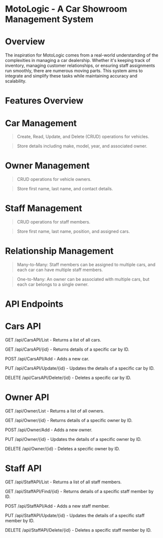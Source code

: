 # MotoLogic - A Car Showroom Management System

# Overview
The inspiration for MotoLogic comes from a real-world understanding of the complexities in
managing a car dealership. Whether it's keeping track of inventory, managing customer
relationships, or ensuring staff assignments run smoothly, there are numerous moving parts.
This system aims to integrate and simplify these tasks while maintaining accuracy and
scalability.

# Features Overview
# Car Management
> Create, Read, Update, and Delete (CRUD) operations for vehicles.

> Store details including make, model, year, and associated owner.

# Owner Management
> CRUD operations for vehicle owners.

> Store first name, last name, and contact details.

# Staff Management
> CRUD operations for staff members.

> Store first name, last name, position, and assigned cars.

# Relationship Management

> Many-to-Many: Staff members can be assigned to multiple cars, and each car can have multiple staff members.

> One-to-Many: An owner can be associated with multiple cars, but each car belongs to a single owner.

# API Endpoints

# Cars API

GET /api/CarsAPI/List - Returns a list of all cars.

GET /api/CarsAPI/{id} - Returns details of a specific car by ID.

POST /api/CarsAPI/Add - Adds a new car.

PUT /api/CarsAPI/Update/{id} - Updates the details of a specific car by ID.

DELETE /api/CarsAPI/Delete/{id} - Deletes a specific car by ID.

# Owner API

GET /api/Owner/List - Returns a list of all owners.

GET /api/Owner/{id} - Returns details of a specific owner by ID.

POST /api/Owner/Add - Adds a new owner.

PUT /api/Owner/{id} - Updates the details of a specific owner by ID.

DELETE /api/Owner/{id} - Deletes a specific owner by ID.

# Staff API

GET /api/StaffAPI/List - Returns a list of all staff members.

GET /api/StaffAPI/Find/{id} - Returns details of a specific staff member by ID.

POST /api/StaffAPI/Add - Adds a new staff member.

PUT /api/StaffAPI/Update/{id} - Updates the details of a specific staff member by ID.

DELETE /api/StaffAPI/Delete/{id} - Deletes a specific staff member by ID.
